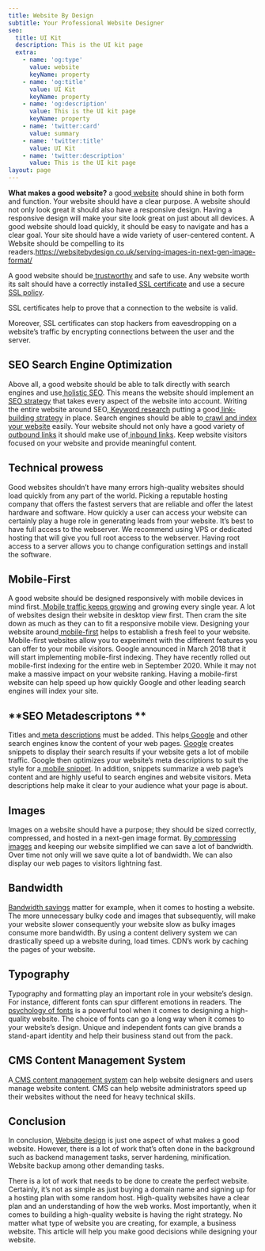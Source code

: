 ```yaml
---
title: Website By Design
subtitle: Your Professional Website Designer
seo:
  title: UI Kit
  description: This is the UI kit page
  extra:
    - name: 'og:type'
      value: website
      keyName: property
    - name: 'og:title'
      value: UI Kit
      keyName: property
    - name: 'og:description'
      value: This is the UI kit page
      keyName: property
    - name: 'twitter:card'
      value: summary
    - name: 'twitter:title'
      value: UI Kit
    - name: 'twitter:description'
      value: This is the UI kit page
layout: page
---
```

**What makes a good website?** a good[ website](https://websitebydesign.co.uk)
 should shine in both form and function. Your website should have a 
clear purpose. A website should not only look great it should also have a
 responsive design. Having a responsive design will make your site look 
great on just about all devices. A good website should load quickly, it 
should be easy to navigate and has a clear goal. Your site should have a
 wide variety of user-centered content. A Website should be compelling 
to its readers.<https://websitebydesign.co.uk/serving-images-in-next-gen-image-format/>



A good website should be[ trustworthy](https://blog.majestic.com/commentary/inside-trust-flow/) and safe to use. Any website worth its salt should have a correctly installed[ SSL certificate](https://letsencrypt.org/) and use a secure[ SSL policy](https://www.cisco.com/c/en/us/td/docs/security/firesight/541/user-guide/FireSIGHT-System-UserGuide-v5401/SSL-Policy-Starting.html).


SSL certificates help to prove that a connection to the website is 
valid. 



Moreover, SSL certificates can stop hackers from eavesdropping on
 a website’s traffic by encrypting connections between the user and the 
server.



## **SEO Search Engine Optimization**

Above all, a good website should be able to talk directly with search engines and use[ holistic SEO](https://yoast.com/holistic-seo/). This means the website should implement an[ SEO strategy](https://backlinko.com/seo-strategy) that takes every aspect of the website into account. Writing the entire website around SEO,[ Keyword research](https://moz.com/beginners-guide-to-seo/keyword-research) putting a good[ link-building strategy](https://ahrefs.com/blog/link-building-strategies/) in place. Search engines should be able to[ crawl and index your website](https://www.google.com/intl/en_uk/search/howsearchworks/crawling-indexing/) easily. Your website should not only have a good variety of[ outbound links](https://blog.alexa.com/outbound-links-content-marketing/) it should make use of[ inbound links](https://blog.hubspot.com/marketing/inbound-links-faqs). Keep website visitors focused on your website and provide meaningful content.

## **Technical prowess**

Good websites shouldn’t have many errors high-quality websites should
 load quickly from any part of the world. Picking a reputable hosting 
company that offers the fastest servers that are reliable and offer the 
latest hardware and software. How quickly a user can access your website
 can certainly play a huge role in generating leads from your website. 
It’s best to have full access to the webserver. We recommend using VPS 
or dedicated hosting that will give you full root access to the 
webserver. Having root access to a server allows you to change 
configuration settings and install the software.

## **Mobile-First**

A good website should be designed responsively with mobile devices in mind first.[ Mobile traffic keeps growing](https://www.statista.com/statistics/277125/share-of-website-traffic-coming-from-mobile-devices/)
 and growing every single year. A lot of websites design their website 
in desktop view first. Then cram the site down as much as they can to 
fit a responsive mobile view. Designing your website around[ mobile-first](https://yoast.com/5-things-about-mobile-first-indexing/)
 helps to establish a fresh feel to your website. Mobile-first websites 
allow you to experiment with the different features you can offer to 
your mobile visitors. Google announced in March 2018 that it will start 
implementing mobile-first indexing. They have recently rolled out 
mobile-first indexing for the entire web in September 2020. While it may
 not make a massive impact on your website ranking. Having a 
mobile-first website can help speed up how quickly Google and other 
leading search engines will index your site.

## **SEO Metadescriptons **

Titles and[ meta descriptions](https://yoast.com/meta-descriptions/) must be added. This helps[ Google](https://google.com) and other search engines know the content of your web pages. [Google](https://google.com)
 creates snippets to display their search results if your website gets a
 lot of mobile traffic. Google then optimizes your website’s meta 
descriptions to suit the style for a[ mobile snippet](https://www.semrush.com/blog/how-to-earn-google-featured-snippets-mobile-study/).
 In addition, snippets summarize a web page’s content and are highly 
useful to search engines and website visitors. Meta descriptions help 
make it clear to your audience what your page is about.

## **Images**

Images on a website should have a purpose; they should be sized correctly, compressed, and hosted in a next-gen image format. By[ compressing images](https://en.wikipedia.org/wiki/Image_compression)
 and keeping our website simplified we can save a lot of bandwidth. Over
 time not only will we save quite a lot of bandwidth. We can also 
display our web pages to visitors lightning fast.

## **Bandwidth**

[Bandwidth savings](https://www.cloudflare.com/en-gb/learning/cdn/how-cdns-reduce-bandwidth-cost/)
 matter for example, when it comes to hosting a website. The more 
unnecessary bulky code and images that subsequently, will make your 
website slower consequently your website slow as bulky images consume 
more bandwidth. By using a content delivery system we can drastically 
speed up a website during, load times. CDN’s work by caching the pages 
of your website.

## **Typography**

Typography and formatting play an important role in your website’s 
design. For instance, different fonts can spur different emotions in 
readers. The[ psychology of fonts](https://design.tutsplus.com/articles/the-psychology-of-fonts--cms-34943)
 is a powerful tool when it comes to designing a high-quality website. 
The choice of fonts can go a long way when it comes to your website’s 
design. Unique and independent fonts can give brands a stand-apart 
identity and help their business stand out from the pack.

## **CMS Content Management System**

A[ CMS content management system](https://www.optimizely.com/optimization-glossary/content-management-system/)
 can help website designers and users manage website content. CMS can 
help website administrators speed up their websites without the need for
 heavy technical skills.

## **Conclusion**

In conclusion, [Website design](https://websitebydesign.co.uk)
 is just one aspect of what makes a good website. However, there is a 
lot of work that’s often done in the background such as backend 
management tasks, server hardening, minification. Website backup among 
other demanding tasks.

There is a lot of work that needs to be done to create the perfect 
website. Certainly, it’s not as simple as just buying a domain name and 
signing up for a hosting plan with some random host. High-quality 
websites have a clear plan and an understanding of how the web works. 
Most importantly, when it comes to building a high-quality website is 
having the right strategy. No matter what type of website you are 
creating, for example, a business website. This article will help you 
make good decisions while designing your website.

 
